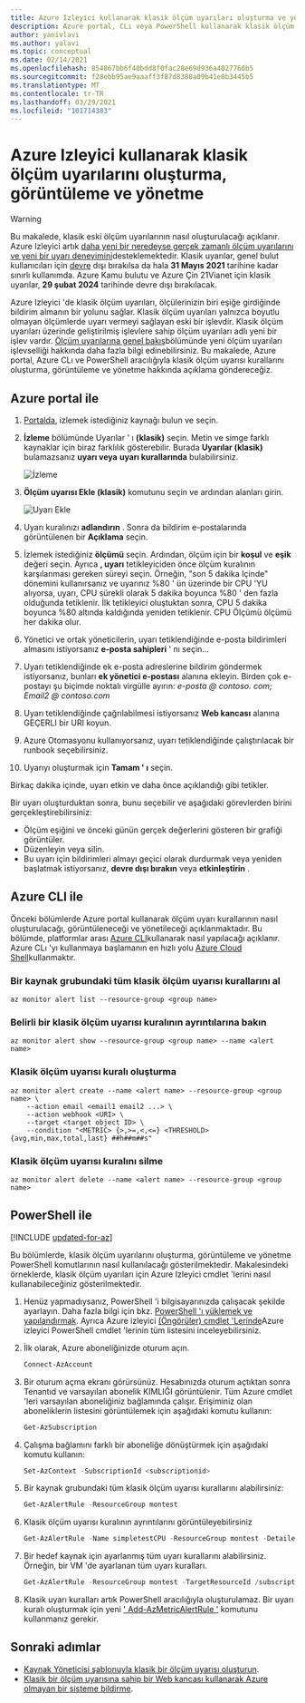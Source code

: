 ```yaml
---
title: Azure Izleyici kullanarak klasik ölçüm uyarıları oluşturma ve yönetme
description: Azure portal, CLı veya PowerShell kullanarak klasik ölçüm uyarı kuralları oluşturma, görüntüleme ve yönetme hakkında bilgi edinin.
author: yanivlavi
ms.author: yalavi
ms.topic: conceptual
ms.date: 02/14/2021
ms.openlocfilehash: 854867bb6f40bdd8f0fac28e69d936a4027760b5
ms.sourcegitcommit: f28ebb95ae9aaaff3f87d8388a09b41e0b3445b5
ms.translationtype: MT
ms.contentlocale: tr-TR
ms.lasthandoff: 03/29/2021
ms.locfileid: "101714383"
---
```

# <a name="create-view-and-manage-classic-metric-alerts-using-azure-monitor"></a>Azure Izleyici kullanarak klasik ölçüm uyarılarını oluşturma, görüntüleme ve yönetme

> [!WARNING]
> Bu makalede, klasik eski ölçüm uyarılarının nasıl oluşturulacağı açıklanır. Azure Izleyici artık [daha yeni bir neredeyse gerçek zamanlı ölçüm uyarılarını ve yeni bir uyarı deneyimini](./alerts-overview.md)desteklemektedir. Klasik uyarılar, genel bulut kullanıcıları için [devre](./monitoring-classic-retirement.md) dışı bırakılsa da hala **31 Mayıs 2021** tarihine kadar sınırlı kullanımda. Azure Kamu bulutu ve Azure Çin 21Vianet için klasik uyarılar, **29 şubat 2024** tarihinde devre dışı bırakılacak.
>

Azure Izleyici 'de klasik ölçüm uyarıları, ölçülerinizin biri eşiğe girdiğinde bildirim almanın bir yolunu sağlar. Klasik ölçüm uyarıları yalnızca boyutlu olmayan ölçümlerde uyarı vermeyi sağlayan eski bir işlevdir. Klasik ölçüm uyarıları üzerinde geliştirilmiş işlevlere sahip ölçüm uyarıları adlı yeni bir işlev vardır. [Ölçüm uyarılarına genel bakış](./alerts-metric-overview.md)bölümünde yeni ölçüm uyarıları işlevselliği hakkında daha fazla bilgi edinebilirsiniz. Bu makalede, Azure portal, Azure CLı ve PowerShell aracılığıyla klasik ölçüm uyarısı kurallarını oluşturma, görüntüleme ve yönetme hakkında açıklama göndereceğiz.

## <a name="with-azure-portal"></a>Azure portal ile

1. [Portalda](https://portal.azure.com/), izlemek istediğiniz kaynağı bulun ve seçin.

2. **İzleme** bölümünde Uyarılar ' ı **(klasik)** seçin. Metin ve simge farklı kaynaklar için biraz farklılık gösterebilir. Burada **Uyarılar (klasik)** bulamazsanız **uyarı veya** **uyarı kurallarında** bulabilirsiniz.

    ![İzleme](media/alerts-classic-portal/AlertRulesButton.png)

3. **Ölçüm uyarısı Ekle (klasik)** komutunu seçin ve ardından alanları girin.

    ![Uyarı Ekle](media/alerts-classic-portal/AddAlertOnlyParamsPage.png)

4. Uyarı kuralınızı **adlandırın** . Sonra da bildirim e-postalarında görüntülenen bir **Açıklama** seçin.

5. İzlemek istediğiniz **ölçümü** seçin. Ardından, ölçüm için bir **koşul** ve **eşik** değeri seçin. Ayrıca **, uyarı** tetikleyiciden önce ölçüm kuralının karşılanması gereken süreyi seçin. Örneğin, "son 5 dakika Içinde" dönemini kullanırsanız ve uyarınız %80 ' ün üzerinde bir CPU 'YU alıyorsa, uyarı, CPU sürekli olarak 5 dakika boyunca %80 ' den fazla olduğunda tetiklenir. İlk tetikleyici oluştuktan sonra, CPU 5 dakika boyunca %80 altında kaldığında yeniden tetiklenir. CPU Ölçümü ölçümü her dakika olur.

6. Yönetici ve ortak yöneticilerin, uyarı tetiklendiğinde e-posta bildirimleri almasını istiyorsanız **e-posta sahipleri** ' nı seçin...

7. Uyarı tetiklendiğinde ek e-posta adreslerine bildirim göndermek istiyorsanız, bunları **ek yönetici e-postası** alanına ekleyin. Birden çok e-postayı şu biçimde noktalı virgülle ayırın: *e-posta \@ contoso. com; Email2 \@ contoso.com*

8. Uyarı tetiklendiğinde çağrılabilmesi istiyorsanız **Web kancası** alanına GEÇERLI bir URI koyun.

9. Azure Otomasyonu kullanıyorsanız, uyarı tetiklendiğinde çalıştırılacak bir runbook seçebilirsiniz.

10. Uyarıyı oluşturmak için **Tamam ' ı** seçin.

Birkaç dakika içinde, uyarı etkin ve daha önce açıklandığı gibi tetikler.

Bir uyarı oluşturduktan sonra, bunu seçebilir ve aşağıdaki görevlerden birini gerçekleştirebilirsiniz:

* Ölçüm eşiğini ve önceki günün gerçek değerlerini gösteren bir grafiği görüntüler.
* Düzenleyin veya silin.
* Bu uyarı için bildirimleri almayı geçici olarak durdurmak veya yeniden başlatmak istiyorsanız, **devre dışı bırakın** veya **etkinleştirin** .

## <a name="with-azure-cli"></a>Azure CLI ile

Önceki bölümlerde Azure portal kullanarak ölçüm uyarı kurallarının nasıl oluşturulacağı, görüntüleneceği ve yönetileceği açıklanmaktadır. Bu bölümde, platformlar arası [Azure CLI](/cli/azure/get-started-with-azure-cli)kullanarak nasıl yapılacağı açıklanır. Azure CLı 'yı kullanmaya başlamanın en hızlı yolu [Azure Cloud Shell](../../cloud-shell/overview.md)kullanmaktır.

### <a name="get-all-classic-metric-alert-rules-in-a-resource-group"></a>Bir kaynak grubundaki tüm klasik ölçüm uyarısı kurallarını al

```azurecli
az monitor alert list --resource-group <group name>
```

### <a name="see-details-of-a-particular-classic-metric-alert-rule"></a>Belirli bir klasik ölçüm uyarısı kuralının ayrıntılarına bakın

```azurecli
az monitor alert show --resource-group <group name> --name <alert name>
```

### <a name="create-a-classic-metric-alert-rule"></a>Klasik ölçüm uyarısı kuralı oluşturma

```azurecli
az monitor alert create --name <alert name> --resource-group <group name> \
    --action email <email1 email2 ...> \
    --action webhook <URI> \
    --target <target object ID> \
    --condition "<METRIC> {>,>=,<,<=} <THRESHOLD> {avg,min,max,total,last} ##h##m##s"
```

### <a name="delete-a-classic-metric-alert-rule"></a>Klasik ölçüm uyarısı kuralını silme

```azurecli
az monitor alert delete --name <alert name> --resource-group <group name>
```

## <a name="with-powershell"></a>PowerShell ile

[!INCLUDE [updated-for-az](../../../includes/updated-for-az.md)]

Bu bölümlerde, klasik ölçüm uyarılarını oluşturma, görüntüleme ve yönetme PowerShell komutlarının nasıl kullanılacağı gösterilmektedir. Makalesindeki örneklerde, klasik ölçüm uyarıları için Azure Izleyici cmdlet 'lerini nasıl kullanabileceğiniz gösterilmektedir.

1. Henüz yapmadıysanız, PowerShell 'i bilgisayarınızda çalışacak şekilde ayarlayın. Daha fazla bilgi için bkz. [PowerShell 'ı yüklemek ve yapılandırmak](/powershell/azure/). Ayrıca Azure izleyici [(Öngörüler) cmdlet 'Lerinde](/powershell/module/az.applicationinsights)Azure izleyici PowerShell cmdlet 'lerinin tüm listesini inceleyebilirsiniz.

2. İlk olarak, Azure aboneliğinizde oturum açın.

    ```powershell
    Connect-AzAccount
    ```

3. Bir oturum açma ekranı görürsünüz. Hesabınızda oturum açtıktan sonra Tenantıd ve varsayılan abonelik KIMLIĞI görüntülenir. Tüm Azure cmdlet 'leri varsayılan aboneliğiniz bağlamında çalışır. Erişiminiz olan aboneliklerin listesini görüntülemek için aşağıdaki komutu kullanın:

    ```powershell
    Get-AzSubscription
    ```

4. Çalışma bağlamını farklı bir aboneliğe dönüştürmek için aşağıdaki komutu kullanın:

    ```powershell
    Set-AzContext -SubscriptionId <subscriptionid>
    ```

5. Bir kaynak grubundaki tüm klasik ölçüm uyarısı kurallarını alabilirsiniz:

    ```powershell
    Get-AzAlertRule -ResourceGroup montest
    ```

6. Klasik ölçüm uyarısı kuralının ayrıntılarını görüntüleyebilirsiniz

    ```powershell
    Get-AzAlertRule -Name simpletestCPU -ResourceGroup montest -DetailedOutput
    ```

7. Bir hedef kaynak için ayarlanmış tüm uyarı kurallarını alabilirsiniz. Örneğin, bir VM 'de ayarlanan tüm uyarı kuralları.

    ```powershell
    Get-AzAlertRule -ResourceGroup montest -TargetResourceId /subscriptions/s1/resourceGroups/montest/providers/Microsoft.Compute/virtualMachines/testconfig
    ```

8. Klasik uyarı kuralları artık PowerShell aracılığıyla oluşturulamaz. Bir uyarı kuralı oluşturmak için yeni [' Add-AzMetricAlertRule '](/powershell/module/az.monitor/add-azmetricalertrule) komutunu kullanmanız gerekir.

## <a name="next-steps"></a>Sonraki adımlar

- [Kaynak Yöneticisi şablonuyla klasik bir ölçüm uyarısı oluşturun](./alerts-enable-template.md).
- [Klasik bir ölçüm uyarısına sahip bir Web kancası kullanarak Azure olmayan bir sisteme bildirme](./alerts-webhooks.md).